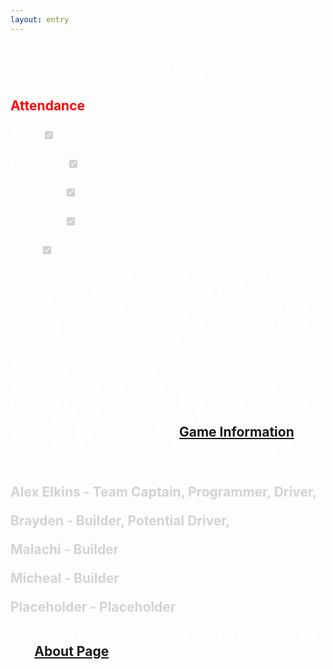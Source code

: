 ```yaml
---
layout: entry
---
```

<h1> <span style="color:white">08/23/2022 - First Day</span> </h1>

<h2 class="attendance"> <span style="color:red"> Attendance</span> 

<label class="container" style="color:white">Alex
  <input type="checkbox" disabled checked="checked">
  <span class="checkmark"></span>
</label>

<label class="container" style="color:white">Brayden
  <input type="checkbox" disabled checked="checked">
  <span class="checkmark"></span>
</label>

<label class="container" style="color:white">Malachi
  <input type="checkbox" disabled checked="checked">
  <span class="checkmark"></span>
</label>

<label class="container" style="color:white">Michael
  <input type="checkbox" disabled checked="checked">
  <span class="checkmark"></span>
</label>

<label class="container" style="color:white">Five
  <input type="checkbox" disabled checked="checked">
  <span class="checkmark"></span>
</label>
<p style="color:white">Today was the first robotics meeting for West Ashley High School this season, Returning members met last Thursday (08/18/2022). But nothing esspecially took place then other than planning for new members.</p>

<p style="color:white">At Today's meeting we constructed rough teams and went over the game this season. This years game is called "Spin-Up". This game is simular to frisby golf but with robots! A full laydown of the game can be found on the <a href="404">Game Information</a> Page. As Of Today, Team 9623M consists of 5 members, </p> 
    <p style="color:LightGrey">Alex Elkins - Team Captain, Programmer, Driver,</p> 
    <p style="color:LightGrey">Brayden - Builder, Potential Driver,</p> 
    <p style="color:LightGrey">Malachi - Builder</p> 
    <p style="color:LightGrey">Micheal - Builder</p>
    <p style="color:LightGrey">Placeholder - Placeholder</p>

<p style="color:white">Complete Team Information Will Be Available on the <a href="https://robotics.oavr.net/About">About Page</a></p>